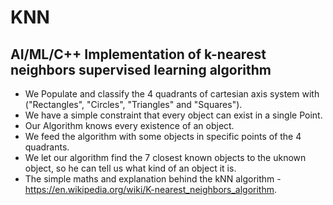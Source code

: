 # KNN

<h2>AI/ML/C++ Implementation of k-nearest neighbors supervised learning algorithm</h2>

* We Populate and classify the 4 quadrants of cartesian axis system with ("Rectangles", "Circles", "Triangles" and "Squares").
* We have a simple constraint that every object can exist in a single Point.
* Our Algorithm knows every existence of an object.
* We feed the algorithm with some objects in specific points of the 4 quadrants.
* We let our algorithm find the 7 closest known objects to the uknown object, so he can tell us what kind of an object it is.
* The simple maths and explanation behind the kNN algorithm - https://en.wikipedia.org/wiki/K-nearest_neighbors_algorithm.

